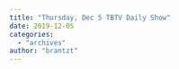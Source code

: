 ```yaml
---
title: "Thursday, Dec 5 TBTV Daily Show"
date: 2019-12-05
categories: 
  - "archives"
author: "brantzt"
---
```



